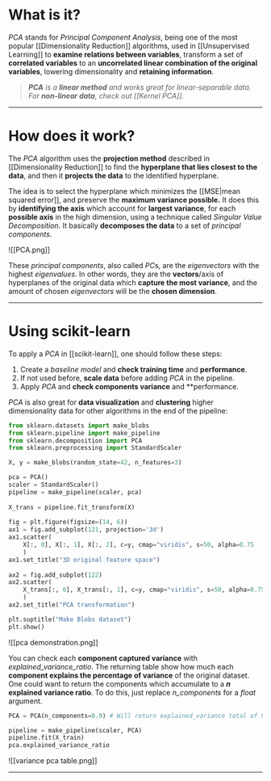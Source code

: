 # What is it?

*PCA* stands for *Principal Component Analysis*, being one of the most popular [[Dimensionality Reduction]] algorithms, used in [[Unsupervised Learning]] to **examine relations between variables**, transform a set of **correlated variables** to an **uncorrelated linear combination of the original variables**, lowering dimensionality and **retaining information**.

>***PCA** is a **linear method** and works great for linear-separable data. For **non-linear data**, check out [[Kernel PCA]].*
___
# How does it work?

The *PCA* algorithm uses the **projection method** described in [[Dimensionality Reduction]] to find the **hyperplane that lies closest to the data**, and then it **projects the data** to the identified hyperplane.

The idea is to select the hyperplane which minimizes the [[MSE|mean squared error]], and preserve the **maximum variance possible.** It does this by **identifying the axis** which account for **largest variance**, for each **possible axis** in the high dimension, using a technique called *Singular Value Decomposition*. It basically **decomposes the data** to a set of *principal components*.

![[PCA.png]]

These *principal components*, also called *PC*s, are the *eigenvectors* with the highest *eigenvalues*. In other words, they are the **vectors**/axis of hyperplanes of the original data which **capture the most variance**, and the amount of chosen *eigenvectors* will be the **chosen dimension**.
___
# Using scikit-learn

To apply a *PCA* in [[scikit-learn]], one should follow these steps:

1. Create a *baseline model* and **check training time** and **performance**.
2. If not used before, **scale data** before adding *PCA* in the pipeline.
3. Apply *PCA* and **check components variance** and **performance.

*PCA* is also great for **data visualization** and **clustering** higher dimensionality data for other algorithms in the end of the pipeline:
```python
from sklearn.datasets import make_blobs  
from sklearn.pipeline import make_pipeline  
from sklearn.decomposition import PCA
from sklearn.preprocessing import StandardScaler  

X, y = make_blobs(random_state=42, n_features=3)  

pca = PCA()  
scaler = StandardScaler()  
pipeline = make_pipeline(scaler, pca)  
  
X_trans = pipeline.fit_transform(X)  
  
fig = plt.figure(figsize=(14, 6))  
ax1 = fig.add_subplot(121, projection='3d')  
ax1.scatter(
	X[:, 0], X[:, 1], X[:, 2], c=y, cmap="viridis", s=50, alpha=0.75
	) 
ax1.set_title("3D original feature space")  
  
ax2 = fig.add_subplot(122)  
ax2.scatter(
	X_trans[:, 0], X_trans[:, 1], c=y, cmap="viridis", s=50, alpha=0.75
	)  
ax2.set_title("PCA transformation")  

plt.suptitle("Make Blobs dataset")  
plt.show()
```

![[pca demonstration.png]]

You can check each **component captured variance** with *explained_variance_ratio*. The returning table show how much each **component explains the percentage of variance** of the original dataset. One could want to return the components which accumulate to a **$n$ explained variance ratio**. To do this, just replace *n_components* for a *float* argument. 

```python
PCA = PCA(n_components=0.9) # Will return explained_variance total of 95%

pipeline = make_pipeline(scaler, PCA)
pipeline.fit(X_train)
pca.explained_variance_ratio
```

![[variance pca table.png]]
___
